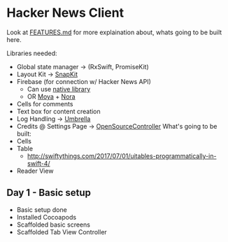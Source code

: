 # Hacker News Client
Look at [FEATURES.md](./FEATURES.md) for more explaination about, whats going to be built here.

Libraries needed:
  - Global state manager &rightarrow; (RxSwift, PromiseKit)
  - Layout Kit &rightarrow; [SnapKit](https://github.com/SnapKit/SnapKit)
  - Firebase (for connection w/ Hacker News API)
    - Can use [native library](https://github.com/firebase/firebase-ios-sdk)
    - OR [Moya](https://github.com/Moya/Moya) + [Nora](https://github.com/SD10/Nora)
  - Cells for comments
  - Text box for content creation
  - Log Handling &rightarrow; [Umbrella](https://github.com/devxoul/Umbrella)
  - Credits @ Settings Page &rightarrow; [OpenSourceController](https://github.com/floriangbh/OpenSourceController)
What's going to be built:
  - Cells
  - Table
    - http://swiftythings.com/2017/07/01/uitables-programmatically-in-swift-4/
  - Reader View

## Day 1 - Basic setup

- Basic setup done
- Installed Cocoapods
- Scaffolded basic screens
- Scaffolded Tab View Controller
